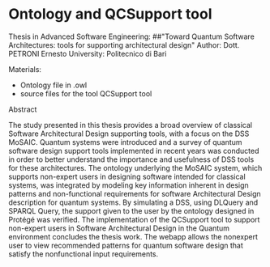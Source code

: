 # Ontology and QCSupport tool

Thesis in Advanced Software Engineering: ##"Toward Quantum Software Architectures: tools for supporting architectural design" 
Author: Dott. PETRONI Ernesto
University: Politecnico di Bari

Materials:
- Ontology file in .owl 
- source files for the tool QCSupport tool

Abstract

The study presented in this thesis provides a broad overview of classical Software Architectural Design supporting tools, with a focus on the DSS MoSAIC.
Quantum systems were introduced and a survey of quantum software design support tools implemented in recent years was conducted in order to better understand the importance and usefulness of DSS tools for these architectures.
The ontology underlying the MoSAIC system, which supports non-expert users in designing software intended for classical systems, was integrated by modeling key information inherent in design patterns and non-functional requirements for software Architectural Design description for quantum systems. 
By simulating a DSS, using DLQuery and SPARQL Query, the support given to the user by the ontology designed in Protégé was verified. 
The implementation of the QCSupport tool to support non-expert users in Software Architectural Design in the Quantum environment concludes the thesis work. The webapp allows the nonexpert user to view recommended patterns for quantum software design that satisfy the nonfunctional input requirements.

